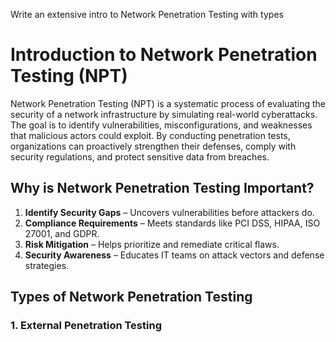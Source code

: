 Write an extensive intro to Network Penetration Testing with types 

# **Introduction to Network Penetration Testing (NPT)**  

Network Penetration Testing (NPT) is a systematic process of evaluating the security of a network infrastructure by simulating real-world cyberattacks. The goal is to identify vulnerabilities, misconfigurations, and weaknesses that malicious actors could exploit. By conducting penetration tests, organizations can proactively strengthen their defenses, comply with security regulations, and protect sensitive data from breaches.  

## **Why is Network Penetration Testing Important?**  
1. **Identify Security Gaps** – Uncovers vulnerabilities before attackers do.  
2. **Compliance Requirements** – Meets standards like PCI DSS, HIPAA, ISO 27001, and GDPR.  
3. **Risk Mitigation** – Helps prioritize and remediate critical flaws.  
4. **Security Awareness** – Educates IT teams on attack vectors and defense strategies.  

## **Types of Network Penetration Testing**  

### **1. External Penetration Testing**  


